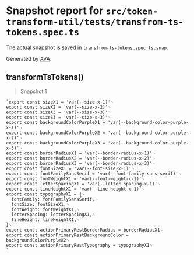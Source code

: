 # Snapshot report for `src/token-transform-util/tests/transfrom-ts-tokens.spec.ts`

The actual snapshot is saved in `transfrom-ts-tokens.spec.ts.snap`.

Generated by [AVA](https://avajs.dev).

## transformTsTokens()

> Snapshot 1

    `export const sizeX1 = 'var(--size-x-1)'␊
    export const sizeX2 = 'var(--size-x-2)'␊
    export const sizeX3 = 'var(--size-x-3)'␊
    export const sizeS3 = 'var(--size-s-3)'␊
    export const backgroundColorPurpleX1 = 'var(--background-color-purple-x-1)'␊
    export const backgroundColorPurpleX2 = 'var(--background-color-purple-x-2)'␊
    export const backgroundColorPurpleX3 = 'var(--background-color-purple-x-3)'␊
    export const borderRadiusX1 = 'var(--border-radius-x-1)'␊
    export const borderRadiusX2 = 'var(--border-radius-x-2)'␊
    export const borderRadiusX3 = 'var(--border-radius-x-3)'␊
    export const fontSizeX1 = 'var(--font-size-x-1)'␊
    export const fontFamilySansSerif = 'var(--font-family-sans-serif)'␊
    export const fontWeightX1 = 'var(--font-weight-x-1)'␊
    export const letterSpacingX1 = 'var(--letter-spacing-x-1)'␊
    export const lineHeightX1 = 'var(--line-height-x-1)'␊
    export const typographyX1 = {␊
      fontFamily: fontFamilySansSerif,␊
      fontSize: fontSizeX1,␊
      fontWeight: fontWeightX1,␊
      letterSpacing: letterSpacingX1,␊
      lineHeight: lineHeightX1,␊
    }␊
    export const actionPrimaryRestBorderRadius = borderRadiusX1␊
    export const actionPrimaryRestBackgroundColor = backgroundColorPurpleX2␊
    export const actionPrimaryRestTypography = typographyX1␊
    `
